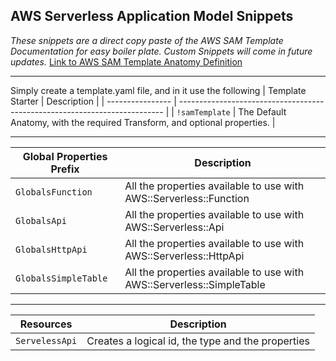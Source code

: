 **AWS Serverless Application Model Snippets**
--
*These snippets are a direct copy paste of the AWS SAM Template Documentation for easy boiler plate. Custom Snippets will come in future updates.*
[Link to AWS SAM Template Anatomy Definition ](https://docs.aws.amazon.com/serverless-application-model/latest/developerguide/sam-specification-template-anatomy.html)
______________
Simply create a template.yaml file, and in it use the following 
| Template Starter | Description                                                                |
| ---------------- | -------------------------------------------------------------------------- |
| `!samTemplate`   | The Default Anatomy, with the required Transform, and optional properties. |

___
| Global Properties Prefix | Description                                                           |
| ------------------------ | --------------------------------------------------------------------- |
| `GlobalsFunction`        | All the properties available to use with AWS::Serverless::Function    |
| `GlobalsApi`             | All the properties available to use with AWS::Serverless::Api         |
| `GlobalsHttpApi`         | All the properties available to use with AWS::Serverless::HttpApi     |
| `GlobalsSimpleTable`     | All the properties available to use with AWS::Serverless::SimpleTable |

___
| Resources      | Description                                       |
| -------------- | ------------------------------------------------- |
| `ServelessApi` | Creates a logical id, the type and the properties |


